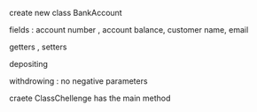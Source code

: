 create new class BankAccount

fields : account number , account balance, customer name, email

getters , setters

depositing

withdrowing : no negative parameters

craete ClassChellenge has the main method
